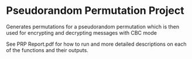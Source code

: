 # Pseudorandom Permutation Project
Generates permutations for a pseudorandom permutation which is then used for encrypting and decrypting messages with CBC mode

See PRP Report.pdf for how to run and more detailed descriptions on each of the functions and their outputs.
